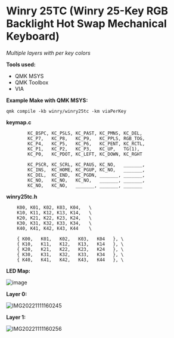 # Winry 25TC (Winry 25-Key RGB Backlight Hot Swap Mechanical Keyboard)

*Multiple layers with per key colors*

**Tools used:**
- QMK MSYS
- QMK Toolbox
- VIA

**Example Make with QMK MSYS:**
```
qmk compile -kb winry/winry25tc -km viaPerKey
```

**keymap.c**
```
        KC_BSPC, KC_PSLS, KC_PAST, KC_PMNS, KC_DEL,
        KC_P7,   KC_P8,   KC_P9,   KC_PPLS, RGB_TOG,
        KC_P4,   KC_P5,   KC_P6,   KC_PENT, KC_RCTL,
        KC_P1,   KC_P2,   KC_P3,   KC_UP,   TG(1),
        KC_P0,   KC_PDOT, KC_LEFT, KC_DOWN, KC_RGHT

        KC_PSCR, KC_SCRL, KC_PAUS, KC_NO,   _______,
        KC_INS,  KC_HOME, KC_PGUP, KC_NO,   _______,
        KC_DEL,  KC_END,  KC_PGDN, _______, _______,
        KC_NO,   KC_NO,   KC_NO,   _______, _______,
        KC_NO,   KC_NO,   _______, _______, _______
```

**winry25tc.h**
```
    K00, K01, K02, K03, K04,   \
    K10, K11, K12, K13, K14,   \
    K20, K21, K22, K23, K24,   \
    K30, K31, K32, K33, K34,   \
    K40, K41, K42, K43, K44    \

    { K00,   K01,   K02,   K03,   K04   }, \
    { K10,   K11,   K12,   K13,   K14   }, \
    { K20,   K21,   K22,   K23,   K24   }, \
    { K30,   K31,   K32,   K33,   K34   }, \
    { K40,   K41,   K42,   K43,   K44   }, \
```

**LED Map:**

![image](https://user-images.githubusercontent.com/78761379/200986962-b5673965-1834-4bab-a3a2-43af94b449e0.png)
 
 **Layer 0:**
 
![IMG20221111160245](https://user-images.githubusercontent.com/78761379/201430664-39b9d7b3-0d74-47f4-aaef-9c34105327d6.jpg)

**Layer 1:**

![IMG20221111160256](https://user-images.githubusercontent.com/78761379/201430712-acfef1a8-987f-445a-bf20-088273fd380e.jpg)
